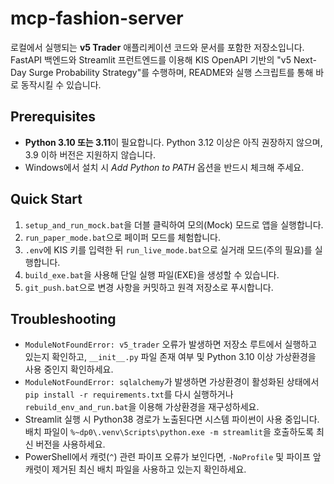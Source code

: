 # mcp-fashion-server

로컬에서 실행되는 **v5 Trader** 애플리케이션 코드와 문서를 포함한 저장소입니다. FastAPI 백엔드와 Streamlit 프런트엔드를 이용해 KIS OpenAPI 기반의 "v5 Next-Day Surge Probability Strategy"를 수행하며, README와 실행 스크립트를 통해 바로 동작시킬 수 있습니다.

## Prerequisites

- **Python 3.10 또는 3.11**이 필요합니다. Python 3.12 이상은 아직 권장하지 않으며, 3.9 이하 버전은 지원하지 않습니다.
- Windows에서 설치 시 *Add Python to PATH* 옵션을 반드시 체크해 주세요.

## Quick Start

1. `setup_and_run_mock.bat`을 더블 클릭하여 모의(Mock) 모드로 앱을 실행합니다.
2. `run_paper_mode.bat`으로 페이퍼 모드를 체험합니다.
3. `.env`에 KIS 키를 입력한 뒤 `run_live_mode.bat`으로 실거래 모드(주의 필요)를 실행합니다.
4. `build_exe.bat`을 사용해 단일 실행 파일(EXE)을 생성할 수 있습니다.
5. `git_push.bat`으로 변경 사항을 커밋하고 원격 저장소로 푸시합니다.

## Troubleshooting

- `ModuleNotFoundError: v5_trader` 오류가 발생하면 저장소 루트에서 실행하고 있는지 확인하고, `__init__.py` 파일 존재 여부 및 Python 3.10 이상 가상환경을 사용 중인지 확인하세요.
- `ModuleNotFoundError: sqlalchemy`가 발생하면 가상환경이 활성화된 상태에서 `pip install -r requirements.txt`를 다시 실행하거나 `rebuild_env_and_run.bat`을 이용해 가상환경을 재구성하세요.
- Streamlit 실행 시 Python38 경로가 노출된다면 시스템 파이썬이 사용 중입니다. 배치 파일이 `%~dp0\.venv\Scripts\python.exe -m streamlit`을 호출하도록 최신 버전을 사용하세요.
- PowerShell에서 캐럿(`^`) 관련 파이프 오류가 보인다면, `-NoProfile` 및 파이프 앞 캐럿이 제거된 최신 배치 파일을 사용하고 있는지 확인하세요.
